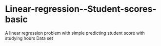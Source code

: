 # Linear-regression--Student-scores-basic
A linear regression problem with simple predicting student score with studying hours Data set
